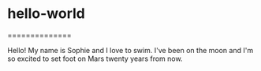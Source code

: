 # hello-world
==============

Hello!
My name is Sophie and I love to swim.
I've been on the moon and I'm so excited to set foot on Mars twenty years from now. 
